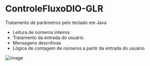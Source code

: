 # ControleFluxoDIO-GLR

Tratamento de parâmetros pelo teclado em Java

- Leitura de números inteiros
- Tratamento da entrada do usuário
- Mensagens descritivas
- Lógica de contagem de números a partir da entrada do usuário

![image](https://github.com/user-attachments/assets/21affa14-4008-44df-b7c0-f8d5f10b50a6)
